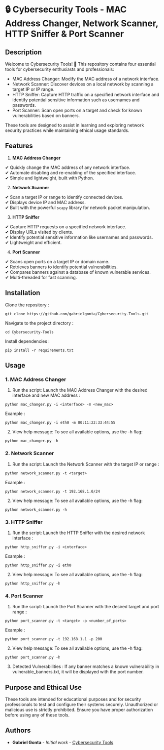 # 🔒 Cybersecurity Tools - MAC Address Changer, Network Scanner, HTTP Sniffer & Port Scanner

## Description

Welcome to Cybersecurity Tools! 🎉
This repository contains four essential tools for cybersecurity enthusiasts and professionals:

- MAC Address Changer: Modify the MAC address of a network interface.
- Network Scanner: Discover devices on a local network by scanning a target IP or IP range.
- HTTP Sniffer: Capture HTTP traffic on a specified network interface and identify potential sensitive information such as usernames and passwords.
- Port Scanner: Scan open ports on a target and check for known vulnerabilities based on banners.

These tools are designed to assist in learning and exploring network security practices while maintaining ethical usage standards.

## Features

1. **MAC Address Changer**

✔ Quickly change the MAC address of any network interface.  
✔ Automate disabling and re-enabling of the specified interface.  
✔ Simple and lightweight, built with Python. 

2. **Network Scanner**

✔ Scan a target IP or range to identify connected devices.  
✔ Displays device IP and MAC address.  
✔ Built with the powerful `scapy` library for network packet manipulation.

3. **HTTP Sniffer**

✔ Capture HTTP requests on a specified network interface.  
✔ Display URLs visited by clients.  
✔ Identify potential sensitive information like usernames and passwords.  
✔ Lightweight and efficient.  

4. **Port Scanner**

✔ Scans open ports on a target IP or domain name.  
✔ Retrieves banners to identify potential vulnerabilities.  
✔ Compares banners against a database of known vulnerable services.  
✔ Multi-threaded for fast scanning.  

## Installation

Clone the repository :

```
git clone https://github.com/gabrielgonta/Cybersecurity-Tools.git
```

Navigate to the project directory :

```
cd Cybersecurity-Tools
```

Install dependencies :

```
pip install -r requirements.txt
```

## Usage

### 1. MAC Address Changer

1. Run the script:
Launch the MAC Address Changer with the desired interface and new MAC address :

```
python mac_changer.py -i <interface> -m <new_mac>
```

Example :

```
python mac_changer.py -i eth0 -m 00:11:22:33:44:55
```

2. View help message:
To see all available options, use the -h flag:

```
python mac_changer.py -h
```

### 2. Network Scanner

1. Run the script:
Launch the Network Scanner with the target IP or range :

```
python network_scanner.py -t <target>
```

Example :

```
python network_scanner.py -t 192.168.1.0/24
```

2. View help message:
To see all available options, use the -h flag:

```
python network_scanner.py -h
```

### 3. HTTP Sniffer

1. Run the script:
Launch the HTTP Sniffer with the desired network interface :

```
python http_sniffer.py -i <interface>
```

Example :

```
python http_sniffer.py -i eth0
```

2. View help message:
To see all available options, use the -h flag:

```
python http_sniffer.py -h
```

### 4. Port Scanner

1. Run the script:
Launch the Port Scanner with the desired target and port range :

```
python port_scanner.py -t <target> -p <number_of_ports>
```

Example :

```
python port_scanner.py -t 192.168.1.1 -p 200
```

2. View help message:
To see all available options, use the -h flag:

```
python port_scanner.py -h
```

3. Detected Vulnerabilities :
If any banner matches a known vulnerability in vulnerable_banners.txt, it will be displayed with the port number.

## Purpose and Ethical Use

These tools are intended for educational purposes and for security professionals to test and configure their systems securely. 
Unauthorized or malicious use is strictly prohibited. Ensure you have proper authorization before using any of these tools.

## Authors

* **Gabriel Gonta** - *Initial work* - [Cybersecurity Tools](https://github.com/gabrielgonta/Cybersecurity-Tools.git)